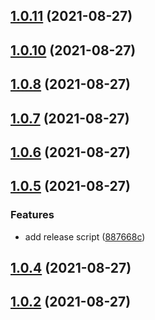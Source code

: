 ## [1.0.11](https://github.com/yubathom/release-based-workflow/compare/v1.0.10...v1.0.11) (2021-08-27)

## [1.0.10](https://github.com/yubathom/release-based-workflow/compare/v1.0.7...v1.0.10) (2021-08-27)

## [1.0.8](https://github.com/yubathom/release-based-workflow/compare/v1.0.7...v1.0.8) (2021-08-27)

## [1.0.7](https://github.com/yubathom/release-based-workflow/compare/v1.0.6...v1.0.7) (2021-08-27)

## [1.0.6](https://github.com/yubathom/release-based-workflow/compare/v1.0.5...v1.0.6) (2021-08-27)

## [1.0.5](https://github.com/yubathom/release-based-workflow/compare/v1.0.4...v1.0.5) (2021-08-27)

### Features

- add release script ([887668c](https://github.com/yubathom/release-based-workflow/commit/887668c1a631dd462939e6af31a38e704a3951d8))

## [1.0.4](https://github.com/yubathom/release-based-workflow/compare/v1.0.2...v1.0.4) (2021-08-27)

## [1.0.2](https://github.com/yubathom/release-based-workflow/compare/v1.0.1...v1.0.2) (2021-08-27)
